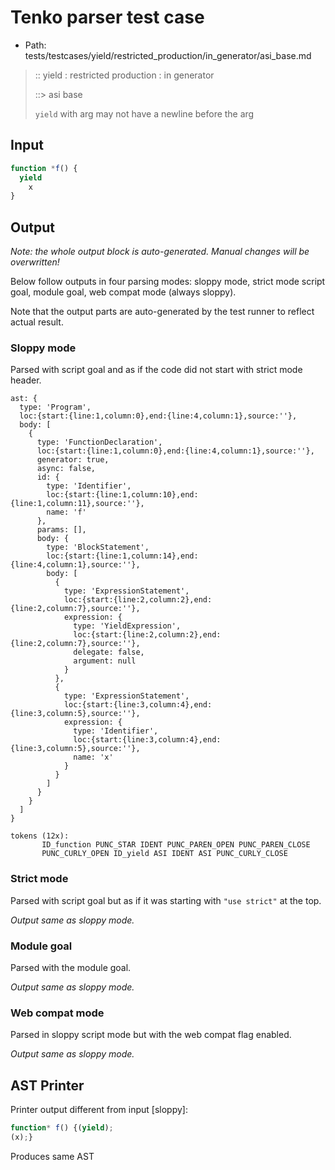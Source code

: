 # Tenko parser test case

- Path: tests/testcases/yield/restricted_production/in_generator/asi_base.md

> :: yield : restricted production : in generator
>
> ::> asi base
>
> `yield` with arg may not have a newline before the arg


## Input

`````js
function *f() {
  yield
    x
}
`````

## Output

_Note: the whole output block is auto-generated. Manual changes will be overwritten!_

Below follow outputs in four parsing modes: sloppy mode, strict mode script goal, module goal, web compat mode (always sloppy).

Note that the output parts are auto-generated by the test runner to reflect actual result.

### Sloppy mode

Parsed with script goal and as if the code did not start with strict mode header.

`````
ast: {
  type: 'Program',
  loc:{start:{line:1,column:0},end:{line:4,column:1},source:''},
  body: [
    {
      type: 'FunctionDeclaration',
      loc:{start:{line:1,column:0},end:{line:4,column:1},source:''},
      generator: true,
      async: false,
      id: {
        type: 'Identifier',
        loc:{start:{line:1,column:10},end:{line:1,column:11},source:''},
        name: 'f'
      },
      params: [],
      body: {
        type: 'BlockStatement',
        loc:{start:{line:1,column:14},end:{line:4,column:1},source:''},
        body: [
          {
            type: 'ExpressionStatement',
            loc:{start:{line:2,column:2},end:{line:2,column:7},source:''},
            expression: {
              type: 'YieldExpression',
              loc:{start:{line:2,column:2},end:{line:2,column:7},source:''},
              delegate: false,
              argument: null
            }
          },
          {
            type: 'ExpressionStatement',
            loc:{start:{line:3,column:4},end:{line:3,column:5},source:''},
            expression: {
              type: 'Identifier',
              loc:{start:{line:3,column:4},end:{line:3,column:5},source:''},
              name: 'x'
            }
          }
        ]
      }
    }
  ]
}

tokens (12x):
       ID_function PUNC_STAR IDENT PUNC_PAREN_OPEN PUNC_PAREN_CLOSE
       PUNC_CURLY_OPEN ID_yield ASI IDENT ASI PUNC_CURLY_CLOSE
`````

### Strict mode

Parsed with script goal but as if it was starting with `"use strict"` at the top.

_Output same as sloppy mode._

### Module goal

Parsed with the module goal.

_Output same as sloppy mode._

### Web compat mode

Parsed in sloppy script mode but with the web compat flag enabled.

_Output same as sloppy mode._

## AST Printer

Printer output different from input [sloppy]:

````js
function* f() {(yield);
(x);}
````

Produces same AST
